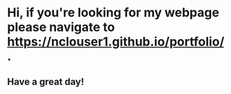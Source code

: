 # Hi, if you're looking for my webpage please navigate to https://nclouser1.github.io/portfolio/.

## Have a great day!
